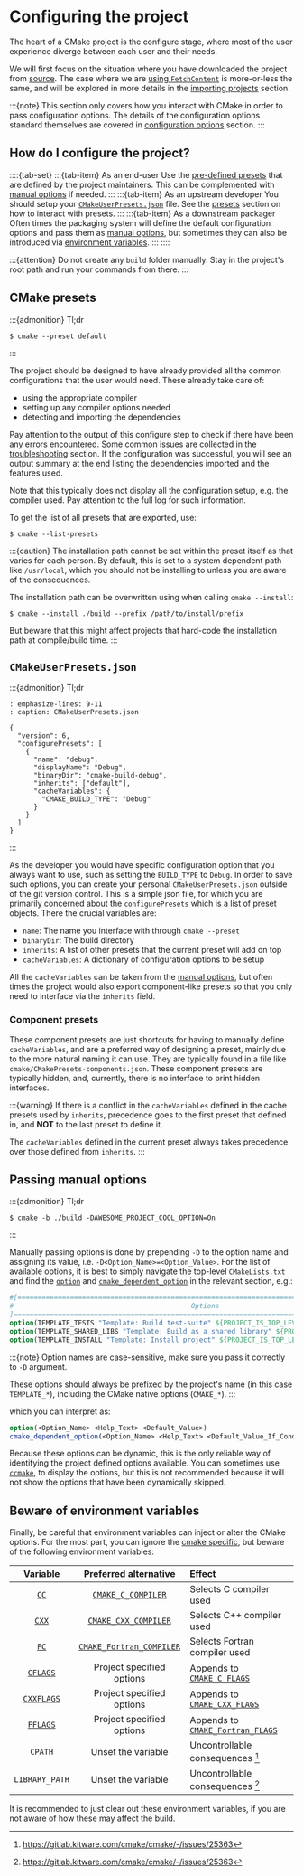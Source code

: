 # Configuring the project

The heart of a CMake project is the configure stage, where most of the user
experience diverge between each user and their needs.

We will first focus on the situation where you have downloaded the project from
[source]. The case where we are [using `FetchContent`] is more-or-less the same,
and will be explored in more details in the [importing projects] section.

:::{note}
This section only covers how you interact with CMake in order to pass
configuration options. The details of the configuration options standard
themselves are covered in [configuration options] section.
:::

[source]: download.md#source-project
[using `FetchContent`]: download.md#using-fetchcontent
[importing projects]: TBD
[configuration options]: TBD

## How do I configure the project?

::::{tab-set}
:::{tab-item} As an end-user
Use the [pre-defined presets][presets] that are defined by the project
maintainers. This can be complemented with [manual options] if needed.
:::
:::{tab-item} As an upstream developer
You should setup your [`CMakeUserPresets.json`] file. See the [presets] section
on how to interact with presets.
:::
:::{tab-item} As a downstream packager
Often times the packaging system will define the default configuration options
and pass them as [manual options], but sometimes they can also be introduced via
[environment variables].
:::
::::

:::{attention}
Do not create any `build` folder manually. Stay in the project's root path and
run your commands from there.
:::

## CMake presets

:::{admonition} Tl;dr
```console
$ cmake --preset default
```
:::

The project should be designed to have already provided all the common
configurations that the user would need. These already take care of:
- using the appropriate compiler
- setting up any compiler options needed
- detecting and importing the dependencies

Pay attention to the output of this configure step to check if there have been
any errors encountered. Some common issues are collected in the
[troubleshooting] section. If the configuration was successful, you will see
an output summary at the end listing the dependencies imported and the features
used.

[//]: # (TODO: Include an output example)

Note that this typically does not display all the configuration setup, e.g. the
compiler used. Pay attention to the full log for such information.

To get the list of all presets that are exported, use:
```console
$ cmake --list-presets
```

:::{caution}
The installation path cannot be set within the preset itself as that varies for
each person. By default, this is set to a system dependent path like
`/usr/local`, which you should not be installing to unless you are aware of the
consequences.

The installation path can be overwritten using when calling `cmake --install`:
```console
$ cmake --install ./build --prefix /path/to/install/prefix
```
But beware that this might affect projects that hard-code the installation path
at compile/build time.
:::

## `CMakeUserPresets.json`

:::{admonition} Tl;dr
```{code-block} json
: emphasize-lines: 9-11
: caption: CMakeUserPresets.json

{
  "version": 6,
  "configurePresets": [
    {
      "name": "debug",
      "displayName": "Debug",
      "binaryDir": "cmake-build-debug",
      "inherits": ["default"],
      "cacheVariables": {
        "CMAKE_BUILD_TYPE": "Debug"
      }
    }
  ]
}
```
:::

As the developer you would have specific configuration option that you always
want to use, such as setting the `BUILD_TYPE` to `Debug`. In order to save such
options, you can create your personal `CMakeUserPresets.json` outside of the git
version control. This is a simple json file, for which you are primarily
concerned about the `configurePresets` which is a list of preset objects. There
the crucial variables are:
- `name`: The name you interface with through `cmake --preset`
- `binaryDir`: The build directory
- `inherits`: A list of other presets that the current preset will add on top
- `cacheVariables`: A dictionary of configuration options to be setup

All the `cacheVariables` can be taken from the [manual options], but often times
the project would also export component-like presets so that you only need to
interface via the `inherits` field.

### Component presets

These component presets are just shortcuts for having to manually define
`cacheVariables`, and are a preferred way of designing a preset, mainly due to
the more natural naming it can use. They are typically found in a file like
`cmake/CMakePresets-components.json`. These component presets are typically
hidden, and, currently, there is no interface to print hidden interfaces.

:::{warning}
If there is a conflict in the `cacheVariables` defined in the cache presets used
by `inherits`, precedence goes to the first preset that defined in, and **NOT**
to the last preset to define it.

The `cacheVariables` defined in the current preset always takes precedence over
those defined from `inherits`.
:::

## Passing manual options

:::{admonition} Tl;dr
```console
$ cmake -b ./build -DAWESOME_PROJECT_COOL_OPTION=On
```
:::

Manually passing options is done by prepending `-D` to the option name and
assigning its value, i.e. `-D<Option_Name>=<Option_Value>`. For the list of
available options, it is best to simply navigate the top-level `CMakeLists.txt`
and find the [`option`] and [`cmake_dependent_option`] in the relevant section,
e.g.:
```cmake
#[==============================================================================================[
#                                            Options                                            #
]==============================================================================================]
option(TEMPLATE_TESTS "Template: Build test-suite" ${PROJECT_IS_TOP_LEVEL})
option(TEMPLATE_SHARED_LIBS "Template: Build as a shared library" ${PROJECT_IS_TOP_LEVEL})
option(TEMPLATE_INSTALL "Template: Install project" ${PROJECT_IS_TOP_LEVEL})
```

:::{note}
Option names are case-sensitive, make sure you pass it correctly to `-D`
argument.

These options should always be prefixed by the project's name (in this case
`TEMPLATE_*`), including the CMake native options (`CMAKE_*`).
:::

which you can interpret as:
```cmake
option(<Option_Name> <Help_Text> <Default_Value>)
cmake_dependent_option(<Option_Name> <Help_Text> <Default_Value_If_Condition_True> <Condition> <Forced_Value_If_Condition_False>)
```

Because these options can be dynamic, this is the only reliable way of
identifying the project defined options available. You can sometimes use
[`ccmake`], to display the options, but this is not recommended because it will
not show the options that have been dynamically skipped.

## Beware of environment variables

Finally, be careful that environment variables can inject or alter the CMake
options. For the most part, you can ignore the [cmake specific][cmake-env], but
beware of the following environment variables:

|    Variable    |           Preferred alternative            | Effect                                          |
|:--------------:|:------------------------------------------:|:------------------------------------------------|
|     [`CC`]     |    [`CMAKE_C_COMPILER`][CMAKE_COMPILER]    | Selects C compiler used                         |
|    [`CXX`]     |   [`CMAKE_CXX_COMPILER`][CMAKE_COMPILER]   | Selects C++ compiler used                       |
|     [`FC`]     | [`CMAKE_Fortran_COMPILER`][CMAKE_COMPILER] | Selects Fortran compiler used                   |
|   [`CFLAGS`]   |         Project specified options          | Appends to [`CMAKE_C_FLAGS`][CMAKE_FLAGS]       |
|  [`CXXFLAGS`]  |         Project specified options          | Appends to [`CMAKE_CXX_FLAGS`][CMAKE_FLAGS]     |
|   [`FFLAGS`]   |         Project specified options          | Appends to [`CMAKE_Fortran_FLAGS`][CMAKE_FLAGS] |
|    `CPATH`     |             Unset the variable             | Uncontrollable consequences [^1]                |
| `LIBRARY_PATH` |             Unset the variable             | Uncontrollable consequences [^1]                |

It is recommended to just clear out these environment variables, if you are not
aware of how these may affect the build.

[presets]: #cmake-presets
[`CMakeUserPresets.json`]: #cmakeuserpresetsjson
[component presets]: #component-presets
[manual options]: #passing-manual-options
[environment variables]: #beware-of-environment-variables

[`option`]: inv:cmake:cmake:command#command:option
[`cmake_dependent_option`]: inv:cmake:cmake:command#command:cmake_dependent_option
[`ccmake`]: inv:cmake:cmake:manual#manual:ccmake(1)
[cmake-env]: inv:cmake:cmake:manual#manual:cmake-env-variables(7)

[`CC`]: inv:cmake:cmake:envvar#envvar:CC
[`CXX`]: inv:cmake:cmake:envvar#envvar:CXX
[`FC`]: inv:cmake:cmake:envvar#envvar:FC
[`CFLAGS`]: inv:cmake:cmake:envvar#envvar:CFLAGS
[`CXXFLAGS`]: inv:cmake:cmake:envvar#envvar:CXXFLAGS
[`FFLAGS`]: inv:cmake:cmake:envvar#envvar:FFLAGS
[CMAKE_COMPILER]: inv:cmake:cmake:variable#variable:CMAKE_<LANG>_COMPILER
[CMAKE_FLAGS]: inv:cmake:cmake:variable#variable:CMAKE_<LANG>_FLAGS

[^1]: <https://gitlab.kitware.com/cmake/cmake/-/issues/25363>

[troubleshooting]: TBD
